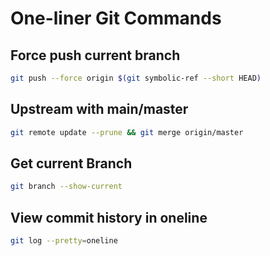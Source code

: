 # One-liner Git Commands

## Force push current branch

```bash
git push --force origin $(git symbolic-ref --short HEAD)
```

## Upstream with main/master

```bash
git remote update --prune && git merge origin/master
```

## Get current Branch

```bash
git branch --show-current
```

## View commit history in oneline
```bash
git log --pretty=oneline
```
